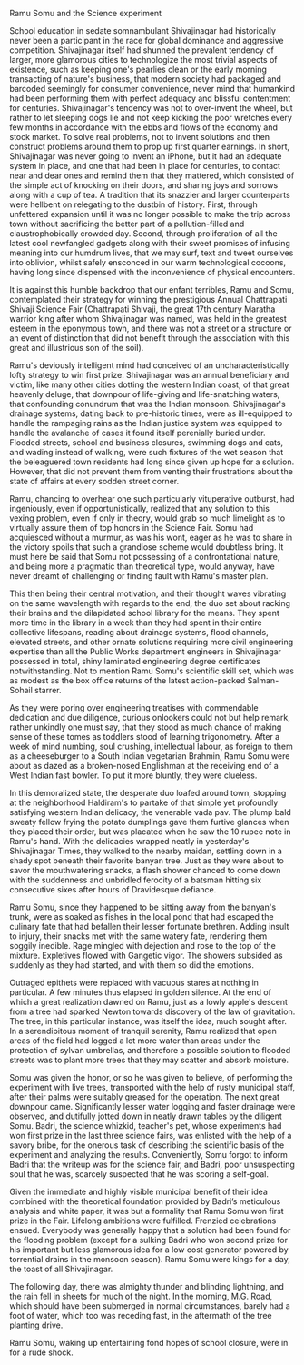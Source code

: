 Ramu Somu and the Science experiment

School education in sedate somnambulant Shivajinagar had historically never been a participant in the race for global dominance and aggressive competition. Shivajinagar itself had shunned the prevalent tendency of larger, more glamorous cities to technologize the most trivial aspects of existence, such as keeping one's pearlies clean or the early morning transacting of nature's business, that modern society had packaged and barcoded seemingly for consumer convenience, never mind that humankind had been performing them with perfect adequacy and blissful contentment for centuries. Shivajinagar's tendency was not to over-invent the wheel, but rather to let sleeping dogs lie and not keep kicking the poor wretches every few months in accordance with the ebbs and flows of the economy and stock market. To solve real problems, not to invent solutions and then construct problems around them to prop up first quarter earnings. In short, Shivajinagar was never going to invent an iPhone, but it had an adequate system in place, and one that had been in place for centuries, to contact near and dear ones and remind them that they mattered, which consisted of the simple act of knocking on their doors, and sharing joys and sorrows along with a cup of tea. A tradition that its snazzier and larger counterparts were hellbent on relegating to the dustbin of history. First, through unfettered expansion until it was no longer possible to make the trip across town without sacrificing the better part of a pollution-filled and claustrophobically crowded day. Second, through proliferation of all the latest cool newfangled gadgets along with their sweet promises of infusing meaning into our humdrum lives, that we may surf, text and tweet ourselves into oblivion, whilst safely ensconced in our warm technological cocoons, having long since dispensed with the inconvenience of physical encounters.

It is against this humble backdrop that our enfant terribles, Ramu and Somu, contemplated their strategy for winning the prestigious Annual Chattrapati Shivaji Science Fair (Chattrapati Shivaji, the great 17th century Maratha warrior king after whom Shivajinagar was named, was held in the greatest esteem in the eponymous town, and there was not a street or a structure or an event of distinction that did not benefit through the association with this great and illustrious son of the soil). 

Ramu's deviously intelligent mind had conceived of an uncharacteristically lofty strategy to win first prize. Shivajinagar was an annual beneficiary and victim, like many other cities dotting the western Indian coast, of that great heavenly deluge, that downpour of life-giving and life-snatching waters, that confounding conundrum that was the Indian monsoon. Shivajinagar's drainage systems, dating back to pre-historic times, were as ill-equipped to handle the rampaging rains as the Indian justice system was equipped to handle the avalanche of cases it found itself perenially buried under. Flooded streets, school and business closures, swimming dogs and cats, and wading instead of walking, were such fixtures of the wet season that the beleaguered town residents had long since given up hope for a solution. However, that did not prevent them from venting their frustrations about the state of affairs at every sodden street corner.

Ramu, chancing to overhear one such particularly vituperative outburst, had ingeniously, even if opportunistically, realized that any solution to this vexing problem, even if only in theory, would grab so much limelight as to virtually assure them of top honors in the Science Fair. Somu had acquiesced without a murmur, as was his wont, eager as he was to share in the victory spoils that such a grandiose scheme would doubtless bring. It must here be said that Somu not possessing of a confrontational nature, and being more a pragmatic than theoretical type, would anyway, have never dreamt of challenging or finding fault with Ramu's master plan.

This then being their central motivation, and their thought waves vibrating on the same wavelength  with regards to the end, the duo set about racking their brains and the dilapidated school library for the means. They spent more time in the library in a week than they had spent in their entire collective lifespans, reading about drainage systems, flood channels, elevated streets, and other ornate solutions requiring more civil engineering expertise than all the Public Works department engineers in Shivajinagar possessed in total, shiny laminated engineering degree certificates notwithstanding. Not to mention Ramu Somu's scientific skill set, which was as modest as the box office returns of the latest action-packed Salman-Sohail starrer.

As they were poring over engineering treatises with commendable dedication and due diligence, curious onlookers could not but help remark, rather unkindly one must say, that they stood as much chance of making sense of these tomes as toddlers stood of learning trigonometry. After a week of mind numbing, soul crushing, intellectual labour, as foreign to them as a cheeseburger to a South Indian vegetarian Brahmin, Ramu Somu were about as dazed as a broken-nosed Englishman at the receiving end of a West Indian fast bowler. To put it more bluntly, they were clueless. 

In this demoralized state, the desperate duo loafed around town, stopping at the neighborhood Haldiram's to partake of that simple yet profoundly satisfying western Indian delicacy, the venerable vada pav. The plump bald sweaty fellow frying the potato dumplings gave them furtive glances when they placed their order, but was placated when he saw the 10 rupee note in Ramu's hand. With the delicacies wrapped neatly in yesterday's Shivajinagar Times, they walked to the nearby maidan, settling down in a shady spot beneath their favorite banyan tree. Just as they were about to savor the mouthwatering snacks, a flash shower chanced to come down with the suddenness and unbridled ferocity of a batsman hitting six consecutive sixes after hours of Dravidesque defiance. 

Ramu Somu, since they happened to be sitting away from the banyan's trunk, were as soaked as fishes in the local pond that had escaped the culinary fate that had befallen their lesser fortunate brethren. Adding insult to injury, their snacks met with the same watery fate, rendering them soggily inedible. Rage mingled with dejection and rose to the top of the mixture. Expletives flowed with Gangetic vigor. The showers subsided as suddenly as they had started, and with them so did the emotions. 

Outraged epithets were replaced with vacuous stares at nothing in particular. A few minutes thus elapsed in golden silence. At the end of which a great realization dawned on Ramu, just as a lowly apple's descent from a tree had sparked Newton towards discovery of the law of gravitation. The tree, in this particular instance, was itself the idea, much sought after. In a serendipitous moment of tranquil serenity, Ramu realized that open areas of the field had logged a lot more water than areas under the protection of sylvan umbrellas, and therefore a possible solution to flooded streets was to plant more trees that they may scatter and absorb moisture. 

Somu was given the honor, or so he was given to believe, of performing the experiment with live trees, transported with the help of rusty municipal staff, after their palms were suitably greased for the operation. The next great downpour came. Significantly lesser water logging and faster drainage were observed, and dutifully jotted down in neatly drawn tables by the diligent Somu. Badri, the science whizkid, teacher's pet, whose experiments had won first prize in the last three science fairs, was enlisted with the help of a savory bribe, for the onerous task of describing the scientific basis of the experiment and analyzing the results. Conveniently, Somu forgot to inform Badri that the writeup was for the science fair, and Badri, poor unsuspecting soul that he was, scarcely suspected that he was scoring a self-goal.

Given the immediate and highly visible municipal benefit of their idea combined with the theoretical foundation provided by Badri’s meticulous analysis and white paper, it was but a formality that Ramu Somu won first prize in the Fair. Lifelong ambitions were fulfilled. Frenzied celebrations ensued. Everybody was generally happy that a solution had been found for the flooding problem (except for a sulking Badri who won second prize for his important but less glamorous idea for a low cost generator powered by torrential drains in the monsoon season). Ramu Somu were kings for a day, the toast of all Shivajinagar.

The following day, there was almighty thunder and blinding lightning, and the rain fell in sheets for much of the night. In the morning, M.G. Road, which should have been submerged in normal circumstances, barely had a foot of water, which too was receding fast, in the aftermath of the tree planting drive.

Ramu Somu, waking up entertaining fond hopes of school closure, were in for a rude shock.


